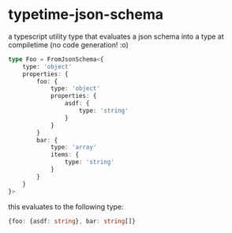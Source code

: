 # typetime-json-schema

a typescript utility type that evaluates a json schema into a type at compiletime (no code generation! :o)

```ts
type Foo = FromJsonSchema<{
    type: 'object'
    properties: {
        foo: {
            type: 'object'
            properties: {
                asdf: {
                    type: 'string'
                }
            }
        }
        bar: {
            type: 'array'
            items: {
                type: 'string'
            }
        }
    }
}>
```
this evaluates to the following type:
```ts
{foo: {asdf: string}, bar: string[]}
```
